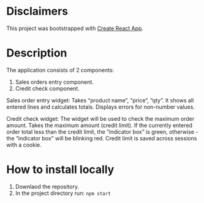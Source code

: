 # Disclaimers
This project was bootstrapped with [Create React App](https://github.com/facebook/create-react-app).

# Description
The application consists of 2 components:​​​​​​​​​​​​​​​​
1. Sales orders entry component.​
2. Credit check component.​

Sales order entry widget​​​​​​​​​​​​​​​​:
Takes “product name”, “price”, “qty”. It shows all entered lines and calculates totals.​​​​​​​​​​​​​​​​ Displays errors for non-number values.

​​​​​​​​​​​Credit check widget​​​​​​​​​​​​​​​​:
The widget will be used to check the maximum order amount. Takes the maximum amount (credit limit). If the currently entered order total less than the credit limit, the “indicator box” is green, otherwise - the “indicator box” will be blinking red.​​​​​​​​​​​​​​​​
Credit limit is saved across sessions with a cookie.

# How to install locally
1. Downlaod the repository.
2. In the project directory run: `npm start`

